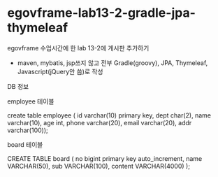 # egovframe-lab13-2-gradle-jpa-thymeleaf
egovframe 수업시간에 한 lab 13-2에 게시판 추가하기
+ maven, mybatis, jsp쓰지 않고 전부 Gradle(groovy), JPA, Thymeleaf, Javascript(jQuery안 씀)로 작성


DB 정보

employee 테이블

create table employee (
id varchar(10) primary key, 
dept char(2),
name varchar(10), 
age int,
phone varchar(20),
email varchar(20),
addr varchar(100));



board 테이블

CREATE TABLE board (
no bigint primary key auto_increment,
name VARCHAR(50), 
sub VARCHAR(100),
content VARCHAR(4000)
);
